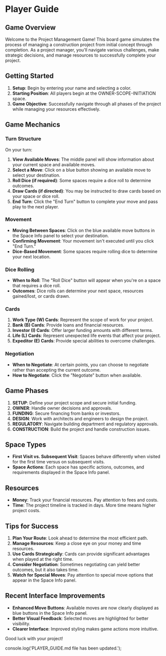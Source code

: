 # Player Guide

## Game Overview

Welcome to the Project Management Game! This board game simulates the process of managing a construction project from initial concept through completion. As a project manager, you'll navigate various challenges, make strategic decisions, and manage resources to successfully complete your project.

## Getting Started

1. **Setup**: Begin by entering your name and selecting a color.
2. **Starting Position**: All players begin at the OWNER-SCOPE-INITIATION space.
3. **Game Objective**: Successfully navigate through all phases of the project while managing your resources effectively.

## Game Mechanics

### Turn Structure

On your turn:

1. **View Available Moves**: The middle panel will show information about your current space and available moves.
2. **Select a Move**: Click on a blue button showing an available move to select your destination.
3. **Roll Dice (if required)**: Some spaces require a dice roll to determine outcomes.
4. **Draw Cards (if directed)**: You may be instructed to draw cards based on your space or dice roll.
5. **End Turn**: Click the "End Turn" button to complete your move and pass play to the next player.

### Movement

- **Moving Between Spaces**: Click on the blue available move buttons in the Space Info panel to select your destination.
- **Confirming Movement**: Your movement isn't executed until you click "End Turn."
- **Dice-Based Movement**: Some spaces require rolling dice to determine your next location.

### Dice Rolling

- **When to Roll**: The "Roll Dice" button will appear when you're on a space that requires a dice roll.
- **Outcomes**: Dice rolls can determine your next space, resources gained/lost, or cards drawn.

### Cards

1. **Work Type (W) Cards**: Represent the scope of work for your project.
2. **Bank (B) Cards**: Provide loans and financial resources.
3. **Investor (I) Cards**: Offer larger funding amounts with different terms.
4. **Life (L) Cards**: Represent unexpected life events that affect your project.
5. **Expeditor (E) Cards**: Provide special abilities to overcome challenges.

### Negotiation

- **When to Negotiate**: At certain points, you can choose to negotiate rather than accepting the current outcome.
- **How to Negotiate**: Click the "Negotiate" button when available.

## Game Phases

1. **SETUP**: Define your project scope and secure initial funding.
2. **OWNER**: Handle owner decisions and approvals.
3. **FUNDING**: Secure financing from banks or investors.
4. **DESIGN**: Work with architects and engineers to design the project.
5. **REGULATORY**: Navigate building department and regulatory approvals.
6. **CONSTRUCTION**: Build the project and handle construction issues.

## Space Types

- **First Visit vs. Subsequent Visit**: Spaces behave differently when visited for the first time versus on subsequent visits.
- **Space Actions**: Each space has specific actions, outcomes, and requirements displayed in the Space Info panel.

## Resources

- **Money**: Track your financial resources. Pay attention to fees and costs.
- **Time**: The project timeline is tracked in days. More time means higher project costs.

## Tips for Success

1. **Plan Your Route**: Look ahead to determine the most efficient path.
2. **Manage Resources**: Keep a close eye on your money and time resources.
3. **Use Cards Strategically**: Cards can provide significant advantages when played at the right time.
4. **Consider Negotiation**: Sometimes negotiating can yield better outcomes, but it also takes time.
5. **Watch for Special Moves**: Pay attention to special move options that appear in the Space Info panel.

## Recent Interface Improvements

- **Enhanced Move Buttons**: Available moves are now clearly displayed as blue buttons in the Space Info panel.
- **Better Visual Feedback**: Selected moves are highlighted for better visibility.
- **Clearer Interface**: Improved styling makes game actions more intuitive.

Good luck with your project!

console.log('PLAYER_GUIDE.md file has been updated.');